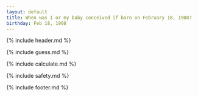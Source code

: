 ```yaml
---
layout: default
title: When was I or my baby conceived if born on February 18, 1908?
birthday: Feb 18, 1908
---
```


{% include header.md %}

{% include guess.md %}

{% include calculate.md %}

{% include safety.md %}

{% include footer.md %}



